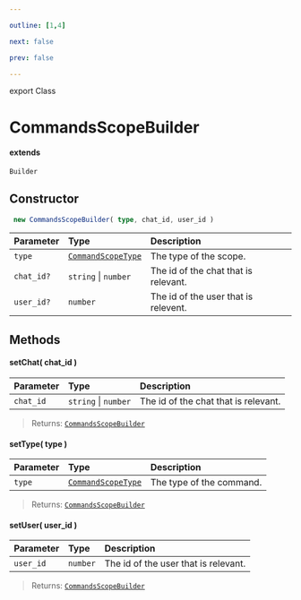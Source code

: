 ```yaml
---

outline: [1,4]

next: false

prev: false

---
```


export Class
# CommandsScopeBuilder
#### extends
 `Builder`

## Constructor
```ts
 new CommandsScopeBuilder( type, chat_id, user_id )
 ```
| Parameter | Type | Description |
| :--- | :--- | :--- |
| `type` | [`CommandScopeType`](../enumerations/CommandScopeType.md) | The type of the scope. |
| `chat_id?` | `string` \| `number` | The id of the chat that is relevant. |
| `user_id?` | `number` | The id of the user that is relevent. |

## Methods

#### setChat( chat_id )
| Parameter | Type | Description |
| :--- | :--- | :--- |
| `chat_id` | `string` \| `number` | The id of the chat that is relevant. |
> 
> 
> Returns: [`CommandsScopeBuilder`](./CommandsScopeBuilder.md)

#### setType( type )
| Parameter | Type | Description |
| :--- | :--- | :--- |
| `type` | [`CommandScopeType`](../enumerations/CommandScopeType.md) | The type of the command. |
> 
> 
> Returns: [`CommandsScopeBuilder`](./CommandsScopeBuilder.md)

#### setUser( user_id )
| Parameter | Type | Description |
| :--- | :--- | :--- |
| `user_id` | `number` | The id of the user that is relevant. |
> 
> 
> Returns: [`CommandsScopeBuilder`](./CommandsScopeBuilder.md)
